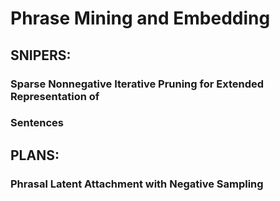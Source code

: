 # Phrase Mining and Embedding
## SNIPERS:
### Sparse Nonnegative Iterative Pruning for Extended Representation of
### Sentences
## PLANS:
### Phrasal Latent Attachment with Negative Sampling
